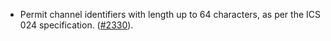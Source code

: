 *   Permit channel identifiers with length up to 64 characters,
    as per the ICS 024 specification.
    ([#2330](https://github.com/informalsystems/ibc-rs/issues/2330)).
